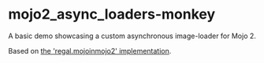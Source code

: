 # mojo2_async_loaders-monkey
A basic demo showcasing a custom asynchronous image-loader for Mojo 2.

Based on [the 'regal.mojoinmojo2' implementation](https://github.com/Regal-Internet-Brothers/mojoinmojo2/blob/master/asyncimageloader.monkey).
